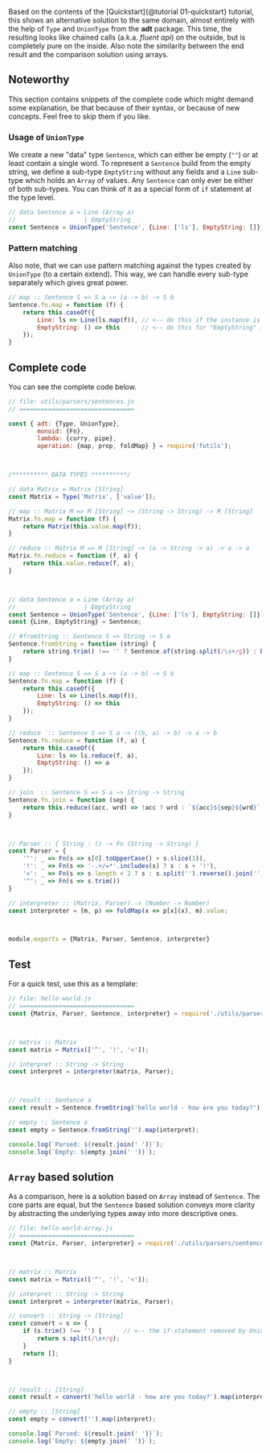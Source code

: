 Based on the contents of the [Quickstart]{@tutorial 01-quickstart} tutorial, this shows an alternative solution to the same domain, almost entirely with the help of `Type` and `UnionType` from the **adt** package. This time, the resulting looks like chained calls (a.k.a. _fluent api_) on the outside, but is completely pure on the inside. Also note the similarity between the end result and the comparison solution using arrays.



## Noteworthy
This section contains snippets of the complete code which might demand some explanation, be that because of their syntax, or because of new concepts. Feel free to skip them if you like.


### Usage of `UnionType`
We create a new "data" type `Sentence`, which can either be empty (`""`) or at least contain a single word. To represent a `Sentence` build from the empty string, we define a sub-type `EmptyString` without any fields and a `Line` sub-type which holds an `Array` of values. Any `Sentence` can only ever be either of both sub-types. You can think of it as a special form of `if` statement at the type level. 
```javascript
// data Sentence a = Line (Array a)
//                   | EmptyString
const Sentence = UnionType('Sentence', {Line: ['ls'], EmptyString: []});
```

### Pattern matching
Also note, that we can use pattern matching against the types created by `UnionType` (to a certain extend). This way, we can handle every sub-type separately which gives great power.
```javascript
// map :: Sentence S => S a ~> (a -> b) -> S b
Sentence.fn.map = function (f) {
    return this.caseOf({
        Line: ls => Line(ls.map(f)), // <-- do this if the instance is a "Line"
        EmptyString: () => this      // <-- do this for "EmptyString" instances 
    });
}
```

## Complete code
You can see the complete code below.
```javascript
// file: utils/parsers/sentences.js
// ================================

const { adt: {Type, UnionType},
        monoid: {Fn},
        lambda: {curry, pipe},
        operation: {map, prop, foldMap} } = require('futils');



/********** DATA TYPES **********/

// data Matrix = Matrix [String]
const Matrix = Type('Matrix', ['value']);

// map :: Matrix M => M [String] ~> (String -> String) -> M [String]
Matrix.fn.map = function (f) {
    return Matrix(this.value.map(f));
}

// reduce :: Matrix M => M [String] ~> (a -> String -> a) -> a -> a
Matrix.fn.reduce = function (f, a) {
    return this.value.reduce(f, a);
}



// data Sentence a = Line (Array a)
//                   | EmptyString
const Sentence = UnionType('Sentence', {Line: ['ls'], EmptyString: []});
const {Line, EmptyString} = Sentence;

// #fromString :: Sentence S => String -> S a
Sentence.fromString = function (string) {
    return string.trim() !== '' ? Sentence.of(string.split(/\s+/g)) : EmptyString();
}

// map :: Sentence S => S a ~> (a -> b) -> S b
Sentence.fn.map = function (f) {
    return this.caseOf({
        Line: ls => Line(ls.map(f)),
        EmptyString: () => this
    });
}

// reduce  :: Sentence S => S a ~> ((b, a) -> b) -> a -> b
Sentence.fn.reduce = function (f, a) {
    return this.caseOf({
        Line: ls => ls.reduce(f, a),
        EmptyString: () => a
    });
}

// join  :: Sentence S => S a ~> String -> String
Sentence.fn.join = function (sep) {
    return this.reduce((acc, wrd) => !acc ? wrd : `${acc}${sep}${wrd}`, '');
}



// Parser :: { String : () -> Fn (String -> String) }
const Parser = {
    '^': _ => Fn(s => s[0].toUpperCase() + s.slice(1)),
    '!': _ => Fn(s => '-.+/=*'.includes(s) ? s : s + '!'),
    '<': _ => Fn(s => s.length < 2 ? s : s.split('').reverse().join('')),
    '"': _ => Fn(s => s.trim())
}

// interpreter :: (Matrix, Parser) -> (Number -> Number)
const interpreter = (m, p) => foldMap(x => p[x](x), m).value;



module.exports = {Matrix, Parser, Sentence, interpreter}
```



## Test
For a quick test, use this as a template:
```javascript
// file: hello-world.js
// ================================
const {Matrix, Parser, Sentence, interpreter} = require('./utils/parsers/sentences');



// matrix :: Matrix
const matrix = Matrix(['^', '!', '<']);

// interpret :: String -> String
const interpret = interpreter(matrix, Parser);



// result :: Sentence a
const result = Sentence.fromString('hello world - how are you today?').map(interpret);

// empty :: Sentence a
const empty = Sentence.fromString('').map(interpret);

console.log(`Parsed: ${result.join(' ')}`);
console.log(`Empty: ${empty.join(' ')}`);
```



## `Array` based solution
As a comparison, here is a solution based on `Array` instead of `Sentence`. The core parts are equal, but the `Sentence` based solution conveys more clarity by abstracting the underlying types away into more descriptive ones.
```javascript
// file: hello-world-array.js
// ================================
const {Matrix, Parser, interpreter} = require('./utils/parsers/sentences');



// matrix :: Matrix
const matrix = Matrix(['^', '!', '<']);

// interpret :: String -> String
const interpret = interpreter(matrix, Parser);

// convert :: String -> [String]
const convert = s => {
    if (s.trim() !== '') {      // <-- the if-statement removed by UnionType
        return s.split(/\s+/g);
    }
    return [];
}



// result :: [String]
const result = convert('hello world - how are you today?').map(interpret);

// empty :: [String]
const empty = convert('').map(interpret);

console.log(`Parsed: ${result.join(' ')}`);
console.log(`Empty: ${empty.join(' ')}`);
```